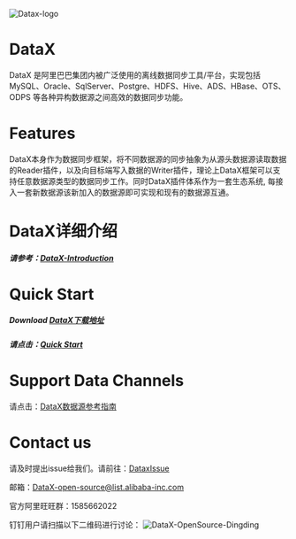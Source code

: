 ![Datax-logo](https://github.com/alibaba/DataX/blob/master/images/DataX-logo.jpg)



# DataX

DataX 是阿里巴巴集团内被广泛使用的离线数据同步工具/平台，实现包括 MySQL、Oracle、SqlServer、Postgre、HDFS、Hive、ADS、HBase、OTS、ODPS 等各种异构数据源之间高效的数据同步功能。



# Features

DataX本身作为数据同步框架，将不同数据源的同步抽象为从源头数据源读取数据的Reader插件，以及向目标端写入数据的Writer插件，理论上DataX框架可以支持任意数据源类型的数据同步工作。同时DataX插件体系作为一套生态系统, 每接入一套新数据源该新加入的数据源即可实现和现有的数据源互通。



# DataX详细介绍

##### 请参考：[DataX-Introduction](https://github.com/alibaba/DataX/wiki/DataX-Introduction)



# Quick Start

##### Download [DataX下载地址](http://datax-opensource.oss-cn-hangzhou.aliyuncs.com/datax.tar.gz)

##### 请点击：[Quick Start](https://github.com/alibaba/DataX/wiki/Quick-Start)



# Support Data Channels

请点击：[DataX数据源参考指南](https://github.com/alibaba/DataX/wiki/DataX-all-data-channels)



# Contact us

请及时提出issue给我们。请前往：[DataxIssue](https://github.com/alibaba/DataX/issues)

邮箱：DataX-open-source@list.alibaba-inc.com

官方阿里旺旺群：1585662022

钉钉用户请扫描以下二维码进行讨论：
![DataX-OpenSource-Dingding](https://github.com/alibaba/DataX/blob/master/images/datax-opensource-dingding.png)
